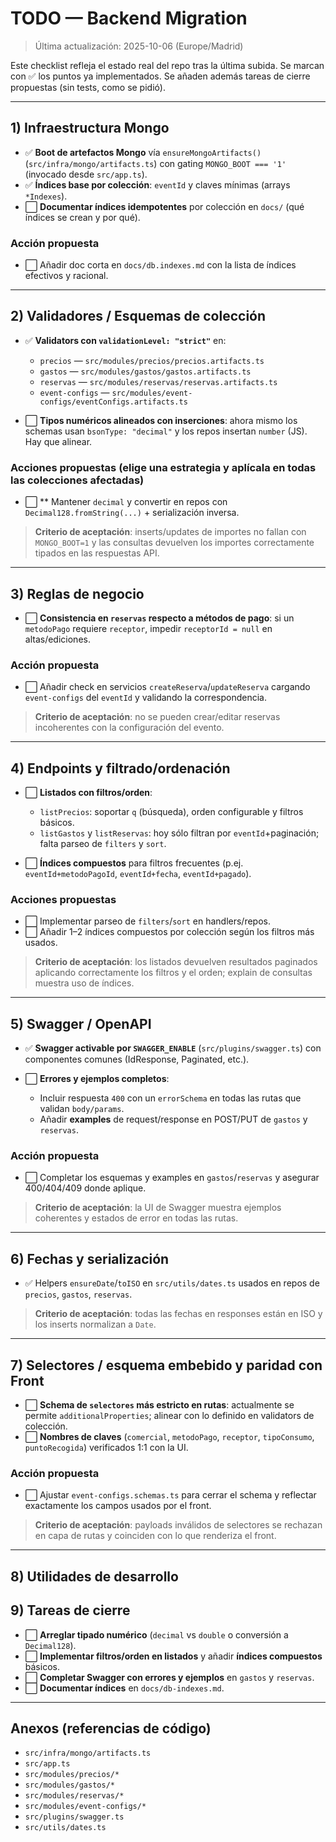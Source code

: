 # TODO — Backend Migration

> Última actualización: 2025-10-06 (Europe/Madrid)

Este checklist refleja el estado real del repo tras la última subida. Se marcan con ✅ los puntos ya implementados. Se añaden además tareas de cierre propuestas (sin tests, como se pidió).

---

## 1) Infraestructura Mongo

* ✅ **Boot de artefactos Mongo** vía `ensureMongoArtifacts()` (`src/infra/mongo/artifacts.ts`) con gating `MONGO_BOOT === '1'` (invocado desde `src/app.ts`).
* ✅ **Índices base por colección**: `eventId` y claves mínimas (arrays `*Indexes`).
* ⬜ **Documentar índices idempotentes** por colección en `docs/` (qué índices se crean y por qué).

### Acción propuesta

* ⬜ Añadir doc corta en `docs/db.indexes.md` con la lista de índices efectivos y racional.

---

## 2) Validadores / Esquemas de colección

* ✅ **Validators con `validationLevel: "strict"`** en:

    * `precios` — `src/modules/precios/precios.artifacts.ts`
    * `gastos` — `src/modules/gastos/gastos.artifacts.ts`
    * `reservas` — `src/modules/reservas/reservas.artifacts.ts`
    * `event-configs` — `src/modules/event-configs/eventConfigs.artifacts.ts`
* ⬜ **Tipos numéricos alineados con inserciones**: ahora mismo los schemas usan `bsonType: "decimal"` y los repos insertan `number` (JS). Hay que alinear.

### Acciones propuestas (elige una estrategia y aplícala en todas las colecciones afectadas)


* ⬜ ** Mantener `decimal` y convertir en repos con `Decimal128.fromString(...)` + serialización inversa.

> **Criterio de aceptación**: inserts/updates de importes no fallan con `MONGO_BOOT=1` y las consultas devuelven los importes correctamente tipados en las respuestas API.

---

## 3) Reglas de negocio

* ⬜ **Consistencia en `reservas` respecto a métodos de pago**: si un `metodoPago` requiere `receptor`, impedir `receptorId = null` en altas/ediciones.

### Acción propuesta

* ⬜ Añadir check en servicios `createReserva`/`updateReserva` cargando `event-configs` del `eventId` y validando la correspondencia.

> **Criterio de aceptación**: no se pueden crear/editar reservas incoherentes con la configuración del evento.

---

## 4) Endpoints y filtrado/ordenación

* ⬜ **Listados con filtros/orden**:

    * `listPrecios`: soportar `q` (búsqueda), orden configurable y filtros básicos.
    * `listGastos` y `listReservas`: hoy sólo filtran por `eventId`+paginación; falta parseo de `filters` y `sort`.
* ⬜ **Índices compuestos** para filtros frecuentes (p.ej. `eventId+metodoPagoId`, `eventId+fecha`, `eventId+pagado`).

### Acciones propuestas

* ⬜ Implementar parseo de `filters`/`sort` en handlers/repos.
* ⬜ Añadir 1–2 índices compuestos por colección según los filtros más usados.

> **Criterio de aceptación**: los listados devuelven resultados paginados aplicando correctamente los filtros y el orden; explain de consultas muestra uso de índices.

---

## 5) Swagger / OpenAPI

* ✅ **Swagger activable por `SWAGGER_ENABLE`** (`src/plugins/swagger.ts`) con componentes comunes (IdResponse, Paginated, etc.).
* ⬜ **Errores y ejemplos completos**:

    * Incluir respuesta `400` con un `errorSchema` en todas las rutas que validan `body/params`.
    * Añadir **examples** de request/response en POST/PUT de `gastos` y `reservas`.

### Acción propuesta

* ⬜ Completar los esquemas y examples en `gastos`/`reservas` y asegurar 400/404/409 donde aplique.

> **Criterio de aceptación**: la UI de Swagger muestra ejemplos coherentes y estados de error en todas las rutas.

---

## 6) Fechas y serialización

* ✅ Helpers `ensureDate`/`toISO` en `src/utils/dates.ts` usados en repos de `precios`, `gastos`, `reservas`.

> **Criterio de aceptación**: todas las fechas en responses están en ISO y los inserts normalizan a `Date`.

---

## 7) Selectores / esquema embebido y paridad con Front

* ⬜ **Schema de `selectores` más estricto en rutas**: actualmente se permite `additionalProperties`; alinear con lo definido en validators de colección.
* ⬜ **Nombres de claves** (`comercial`, `metodoPago`, `receptor`, `tipoConsumo`, `puntoRecogida`) verificados 1:1 con la UI.

### Acción propuesta

* ⬜ Ajustar `event-configs.schemas.ts` para cerrar el schema y reflectar exactamente los campos usados por el front.

> **Criterio de aceptación**: payloads inválidos de selectores se rechazan en capa de rutas y coinciden con lo que renderiza el front.

---

## 8) Utilidades de desarrollo



## 9) Tareas de cierre 

* ⬜ **Arreglar tipado numérico** (`decimal` vs `double` o conversión a `Decimal128`).
* ⬜ **Implementar filtros/orden en listados** y añadir **índices compuestos** básicos.
* ⬜ **Completar Swagger con errores y ejemplos** en `gastos` y `reservas`.
* ⬜ **Documentar índices** en `docs/db-indexes.md`.

---

## Anexos (referencias de código)

* `src/infra/mongo/artifacts.ts`
* `src/app.ts`
* `src/modules/precios/*`
* `src/modules/gastos/*`
* `src/modules/reservas/*`
* `src/modules/event-configs/*`
* `src/plugins/swagger.ts`
* `src/utils/dates.ts`

